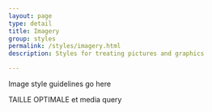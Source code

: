 ```yaml
---
layout: page
type: detail
title: Imagery
group: styles
permalink: /styles/imagery.html
description: Styles for treating pictures and graphics

---
```


Image style guidelines go here


TAILLE OPTIMALE et media query